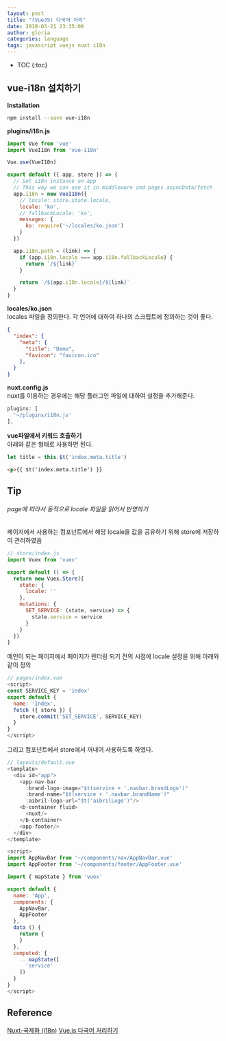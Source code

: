 ```yaml
---
layout: post
title: "(VueJS) 다국어 처리"
date: 2018-03-21 23:35:00
author: gloria
categories: language
tags: javascript vuejs nuxt i18n
---
```


* TOC
{:toc}

## vue-i18n 설치하기
**Installation**   
```bash
npm install --save vue-i18n
```

**plugins/i18n.js**  
```javascript
import Vue from 'vue'
import VueI18n from 'vue-i18n'

Vue.use(VueI18n)

export default ({ app, store }) => {
  // Set i18n instance on app
  // This way we can use it in middleware and pages asyncData/fetch
  app.i18n = new VueI18n({
    // locale: store.state.locale,
    locale: 'ko',
    // fallbackLocale: 'ko',
    messages: {
      ko: require('~/locales/ko.json')
    }
  })

  app.i18n.path = (link) => {
    if (app.i18n.locale === app.i18n.fallbackLocale) {
      return `/${link}`
    }

    return `/${app.i18n.locale}/${link}`
  }
}
```

**locales/ko.json**  
locales 파일을 정의한다. 각 언어에 대하여 하나의 스크립트에 정의하는 것이 좋다.
```json
{
  "index": {
    "meta": {
      "title": "Demo",
      "favicon": "favicon.ico"
    },
  }
}
```

**nuxt.config.js**     
nuxt를 이용하는 경우에는 해당 플러그인 파일에 대하여 설정을 추가해준다.
```javascript
plugins: [
  '~/plugins/i18n.js'
],
```

**vue파일에서 키워드 호출하기**    
아래와 같은 형태로 사용하면 된다.
```javascript
let title = this.$t('index.meta.title')
```
```html
<p>{{ $t('index.meta.title') }}
```

## Tip
###### page에 따라서 동적으로 locale 파일을 읽어서 반영하기
페이지에서 사용하는 컴포넌트에서 해당 locale을 값을 공유하기 위해 store에 저장하여 관리하였음
```javascript
// store/index.js
import Vuex from 'vuex'

export default () => {
  return new Vuex.Store({
    state: {
      locale: ''
    },
    mutations: {
      SET_SERVICE: (state, service) => {
        state.service = service
      }
    }
  })
}

```

메인이 되는 페이지에서 페이지가 렌더링 되기 전의 시점에 locale 설정을 위해 아래와 같이 정의
```javascript
// pages/index.vue
<script>
const SERVICE_KEY = 'index'
export default {
  name: 'Index',
  fetch ({ store }) {
    store.commit('SET_SERVICE', SERVICE_KEY)
  }
}
</script>
```

그리고 컴포넌트에서 store에서 꺼내어 사용하도록 하였다.
```javascript
// layouts/default.vue
<template>
  <div id="app">
    <app-nav-bar
      :brand-logo-image="$t(service + '.navbar.brandLogo')"
      :brand-name="$t(service + '.navbar.brandName')"
      :aibril-logo-url="$t('aibrilLogo')"/>
    <b-container fluid>
      <nuxt/>
    </b-container>
    <app-footer/>
  </div>
</template>

<script>
import AppNavBar from '~/components/nav/AppNavBar.vue'
import AppFooter from '~/components/footer/AppFooter.vue'

import { mapState } from 'vuex'

export default {
  name: 'App',
  components: {
    AppNavBar,
    AppFooter
  },
  data () {
    return {
    }
  },
  computed: {
    ...mapState([
      'service'
    ])
  }
}
</script>
```

## Reference
[Nuxt-국제화 (i18n)](https://ko.nuxtjs.org/examples/i18n/)
[Vue.js 다국어 처리하기](https://jscript.me/2017/10/17/vue-js-%EB%8B%A4%EA%B5%AD%EC%96%B4-%EC%B2%98%EB%A6%AC%ED%95%98%EA%B8%B0/)
